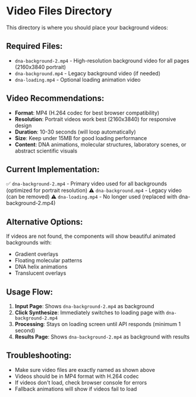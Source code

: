 # Video Files Directory

This directory is where you should place your background videos:

## Required Files:
- `dna-background-2.mp4` - High-resolution background video for all pages (2160x3840 portrait)
- `dna-background.mp4` - Legacy background video (if needed)
- `dna-loading.mp4` - Optional loading animation video

## Video Recommendations:
- **Format**: MP4 (H.264 codec for best browser compatibility)
- **Resolution**: Portrait videos work best (2160x3840) for responsive design
- **Duration**: 10-30 seconds (will loop automatically)
- **Size**: Keep under 15MB for good loading performance
- **Content**: DNA animations, molecular structures, laboratory scenes, or abstract scientific visuals

## Current Implementation:
✅ `dna-background-2.mp4` - Primary video used for all backgrounds (optimized for portrait resolution)
⚠️ `dna-background.mp4` - Legacy video (can be removed)
⚠️ `dna-loading.mp4` - No longer used (replaced with dna-background-2.mp4)

## Alternative Options:
If videos are not found, the components will show beautiful animated backgrounds with:
- Gradient overlays
- Floating molecular patterns
- DNA helix animations
- Translucent overlays

## Usage Flow:
1. **Input Page**: Shows `dna-background-2.mp4` as background
2. **Click Synthesize**: Immediately switches to loading page with `dna-background-2.mp4`
3. **Processing**: Stays on loading screen until API responds (minimum 1 second)
4. **Results Page**: Shows `dna-background-2.mp4` as background with results

## Troubleshooting:
- Make sure video files are exactly named as shown above
- Videos should be in MP4 format with H.264 codec
- If videos don't load, check browser console for errors
- Fallback animations will show if videos fail to load
